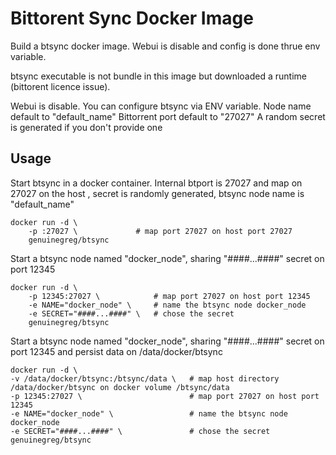 Bittorent Sync Docker Image
==================================

Build a btsync docker image.
Webui is disable and config is done thrue env variable.

btsync executable is not bundle in this image but downloaded a runtime (bittorent licence issue).

Webui is disable. You can configure btsync via ENV variable.
Node name default to "default_name"
Bittorrent port default to "27027"
A random secret is generated if you don't provide one

Usage
-----------
Start btsync in a docker container. Internal btport is 27027 and map on 27027 on the host , secret is randomly generated, btsync node name is "default_name"

	docker run -d \
		-p :27027 \				# map port 27027 on host port 27027
		genuinegreg/btsync


Start a btsync node named "docker_node", sharing "####...####" secret on port 12345

	docker run -d \
		-p 12345:27027 \ 			# map port 27027 on host port 12345
		-e NAME="docker_node" \		# name the btsync node docker_node
		-e SECRET="####...####" \	# chose the secret
		genuinegreg/btsync


Start a btsync node named "docker_node", sharing "####...####" secret on port 12345 and persist data on /data/docker/btsync

	docker run -d \
	-v /data/docker/btsync:/btsync/data \	# map host directory /data/docker/btsync on docker volume /btsync/data
	-p 12345:27027 \						# map port 27027 on host port 12345
	-e NAME="docker_node" \					# name the btsync node docker_node
	-e SECRET="####...####" \				# chose the secret
	genuinegreg/btsync